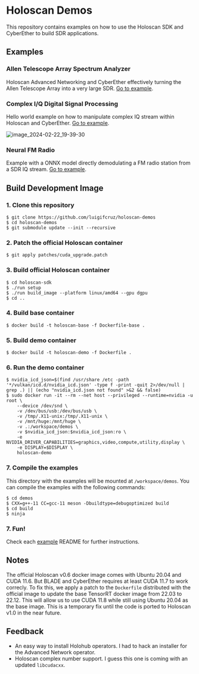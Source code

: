 # Holoscan Demos
This repository contains examples on how to use the Holoscan SDK and CyberEther to build SDR applications.

## Examples

### Allen Telescope Array Spectrum Analyzer
Holoscan Advanced Networking and CyberEther effectively turning the Allen Telescope Array into a very large SDR. [Go to example](./examples/ata_spectrum_analyzer/).

### Complex I/Q Digital Signal Processing
Hello world example on how to manipulate complex IQ stream within Holoscan and CyberEther. [Go to example](./examples/iq_dsp/).

![image_2024-02-22_19-39-30](https://github.com/luigifcruz/holoscan-demos/assets/6627901/8cd4f3af-b924-40b7-8217-0478ede6305b)

### Neural FM Radio
Example with a ONNX model directly demodulating a FM radio station from a SDR IQ stream. [Go to example](./examples/neural_fm_radio/).

## Build Development Image

### 1. Clone this repository
```
$ git clone https://github.com/luigifcruz/holoscan-demos
$ cd holoscan-demos
$ git submodule update --init --recursive
```

### 2. Patch the official Holoscan container
```
$ git apply patches/cuda_upgrade.patch 
```

### 3. Build official Holoscan container
```
$ cd holoscan-sdk
$ ./run setup
$ ./run build_image --platform linux/amd64 --gpu dgpu
$ cd ..
```

### 4. Build base container
```
$ docker build -t holoscan-base -f Dockerfile-base .
```

### 5. Build demo container
```
$ docker build -t holoscan-demo -f Dockerfile .
```

### 6. Run the demo container
```
$ nvidia_icd_json=$(find /usr/share /etc -path '*/vulkan/icd.d/nvidia_icd.json' -type f -print -quit 2>/dev/null | grep .) || (echo "nvidia_icd.json not found" >&2 && false)
$ sudo docker run -it --rm --net host --privileged --runtime=nvidia -u root \
    --device /dev/snd \
    -v /dev/bus/usb:/dev/bus/usb \
    -v /tmp/.X11-unix:/tmp/.X11-unix \
    -v /mnt/huge:/mnt/huge \
    -v .:/workspace/demos \
    -v $nvidia_icd_json:$nvidia_icd_json:ro \
    -e NVIDIA_DRIVER_CAPABILITIES=graphics,video,compute,utility,display \
    -e DISPLAY=$DISPLAY \
    holoscan-demo
```

### 7. Compile the examples
This directory with the examples will be mounted at `/workspace/demos`. You can compile the examples with the following commands:
```
$ cd demos
$ CXX=g++-11 CC=gcc-11 meson -Dbuildtype=debugoptimized build
$ cd build
$ ninja
```

### 7. Fun!
Check each [example](#examples) README for further instructions.

## Notes
The official Holoscan v0.6 docker image comes with Ubuntu 20.04 and CUDA 11.6. But BLADE and CyberEther requires at least CUDA 11.7 to work correcly. To fix this, we apply a patch to the `Dockerfile` distributed with the official image to update the base TensorRT docker image from 22.03 to 22.12. This will allow us to use CUDA 11.8 while still using Ubuntu 20.04 as the base image. This is a temporary fix until the code is ported to Holoscan v1.0 in the near future.

## Feedback
- An easy way to install Holohub operators. I had to hack an installer for the Advanced Network operator.
- Holoscan complex number support. I guess this one is coming with an updated `libcudacxx`.
